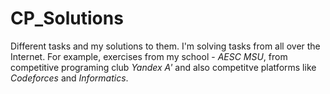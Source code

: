 
# CP_Solutions

Different tasks and my solutions to them. I'm solving tasks from all over the Internet. For example, exercises from my school - *AESC MSU*, from competitive programing club *Yandex A'* and also competitve platforms like *Codeforces* and *Informatics*.



